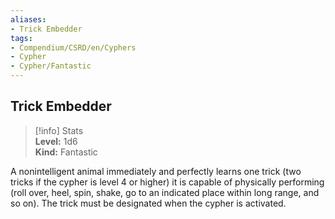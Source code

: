 ```yaml
---
aliases:
- Trick Embedder
tags:
- Compendium/CSRD/en/Cyphers
- Cypher
- Cypher/Fantastic
---
```


  
## Trick Embedder  
>[!info] Stats  
> **Level:** 1d6  
> **Kind:** Fantastic
  
A nonintelligent animal immediately and perfectly learns one trick (two tricks if the cypher is level 4 or higher) it is capable of physically performing (roll over, heel, spin, shake, go to an indicated place within long range, and so on). The trick must be designated when the cypher is activated.